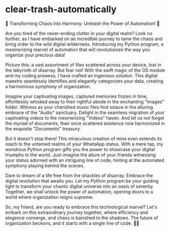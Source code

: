 # clear-trash-automatically

🌟 Transforming Chaos into Harmony: Unleash the Power of Automation! 🌟

Are you tired of the never-ending clutter in your digital realm? Look no further, as I have embarked on an incredible journey to tame the chaos and bring order to the wild digital wilderness. Introducing my Python program, a mesmerizing marvel of automation that will revolutionize the way you organize your precious data!

Picture this: a vast assortment of files scattered across your device, lost in the labyrinth of disarray. But fear not! With the swift magic of the OS module and my coding prowess, I have crafted an ingenious solution. This digital maestro seamlessly identifies and elegantly categorizes your data, creating a harmonious symphony of organization.

Imagine your captivating images, captured memories frozen in time, effortlessly whisked away to their rightful abode in the enchanting "Images" folder. Witness as your cherished music files find solace in the alluring embrace of the "Audio" sanctuary. Delight in the seamless migration of your captivating videos to the mesmerizing "Videos" haven. And let us not forget the myriad of documents, their once scattered existence now harmonized in the exquisite "Documents" treasury.

But it doesn't stop there! This miraculous creation of mine even extends its reach to the untamed realms of your WhatsApp status. With a mere tap, my wondrous Python program gifts you the power to showcase your digital triumphs to the world. Just imagine the allure of your friends witnessing your status adorned with an intriguing line of code, hinting at the automated symphony playing behind the scenes.

Dare to dream of a life free from the shackles of disarray. Embrace the digital revolution that awaits you. Let my Python program be your guiding light to transform your chaotic digital universe into an oasis of serenity. Together, we shall unlock the power of automation, opening doors to a world where organization reigns supreme.

So, my friend, are you ready to embrace this technological marvel? Let's embark on this extraordinary journey together, where efficiency and elegance converge, and chaos is banished to the shadows. The future of organization beckons, and it starts with a single line of code. 🌌✨
